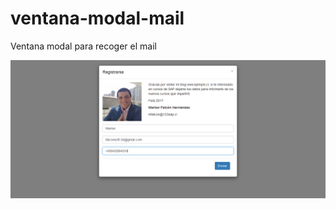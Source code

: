 # ventana-modal-mail
Ventana modal para recoger el mail

![Alt text](https://github.com/php-cl/ventana-modal-email/blob/master/1.png?raw=true "Optional Title")
